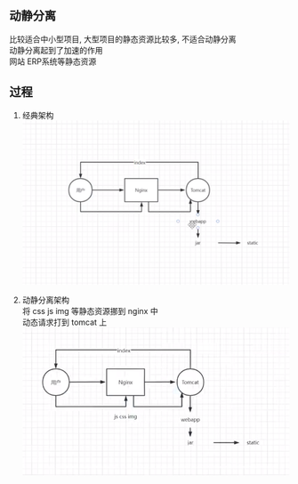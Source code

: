 ## 动静分离  
比较适合中小型项目, 大型项目的静态资源比较多, 不适合动静分离    
动静分离起到了加速的作用      
网站  ERP系统等静态资源     


## 过程   
1. 经典架构   
![classic](../asset/nginx_resource_classic.png)

2. 动静分离架构   
将 css js img 等静态资源挪到 nginx 中     
动态请求打到 tomcat 上     
![dy_stc](../asset/nginx_resource_dy_stc.png)  

